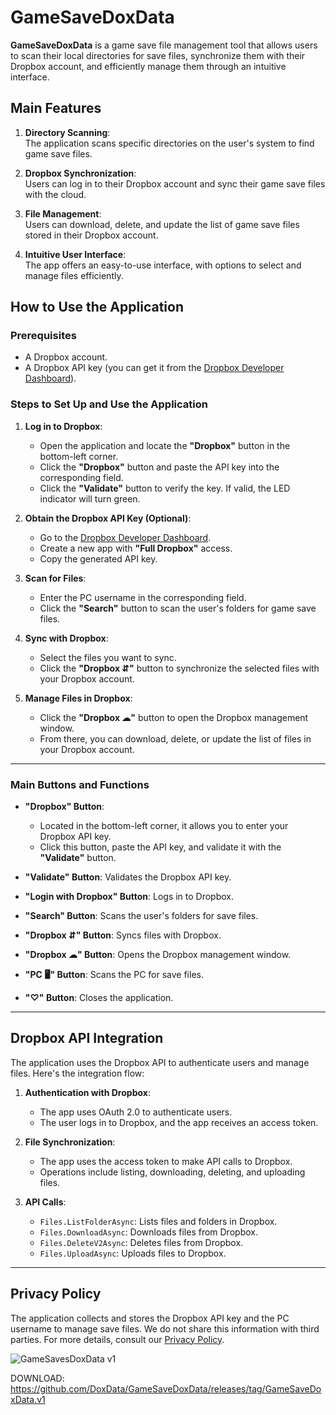 
# GameSaveDoxData

**GameSaveDoxData** is a game save file management tool that allows users to scan their local directories for save files, synchronize them with their Dropbox account, and efficiently manage them through an intuitive interface.

## Main Features

1. **Directory Scanning**:  
   The application scans specific directories on the user's system to find game save files.

2. **Dropbox Synchronization**:  
   Users can log in to their Dropbox account and sync their game save files with the cloud.

3. **File Management**:  
   Users can download, delete, and update the list of game save files stored in their Dropbox account.

4. **Intuitive User Interface**:  
   The app offers an easy-to-use interface, with options to select and manage files efficiently.

## How to Use the Application

### Prerequisites
- A Dropbox account.
- A Dropbox API key (you can get it from the [Dropbox Developer Dashboard](https://www.dropbox.com/developers/apps)).

### Steps to Set Up and Use the Application

1. **Log in to Dropbox**:
   - Open the application and locate the **"Dropbox"** button in the bottom-left corner.
   - Click the **"Dropbox"** button and paste the API key into the corresponding field.
   - Click the **"Validate"** button to verify the key. If valid, the LED indicator will turn green.

2. **Obtain the Dropbox API Key (Optional)**:
   - Go to the [Dropbox Developer Dashboard](https://www.dropbox.com/developers/apps).
   - Create a new app with **"Full Dropbox"** access.
   - Copy the generated API key.

3. **Scan for Files**:
   - Enter the PC username in the corresponding field.
   - Click the **"Search"** button to scan the user's folders for game save files.

4. **Sync with Dropbox**:
   - Select the files you want to sync.
   - Click the **"Dropbox ⇵"** button to synchronize the selected files with your Dropbox account.

5. **Manage Files in Dropbox**:
   - Click the **"Dropbox ☁"** button to open the Dropbox management window.
   - From there, you can download, delete, or update the list of files in your Dropbox account.

---

### Main Buttons and Functions

- **"Dropbox" Button**:  
  - Located in the bottom-left corner, it allows you to enter your Dropbox API key.
  - Click this button, paste the API key, and validate it with the **"Validate"** button.

- **"Validate" Button**: Validates the Dropbox API key.  
- **"Login with Dropbox" Button**: Logs in to Dropbox.  
- **"Search" Button**: Scans the user's folders for save files.  
- **"Dropbox ⇵" Button**: Syncs files with Dropbox.  
- **"Dropbox ☁" Button**: Opens the Dropbox management window.  
- **"PC 🖥" Button**: Scans the PC for save files.  
- **"♡" Button**: Closes the application.  

---

## Dropbox API Integration

The application uses the Dropbox API to authenticate users and manage files. Here's the integration flow:

1. **Authentication with Dropbox**:
   - The app uses OAuth 2.0 to authenticate users.
   - The user logs in to Dropbox, and the app receives an access token.

2. **File Synchronization**:
   - The app uses the access token to make API calls to Dropbox.
   - Operations include listing, downloading, deleting, and uploading files.

3. **API Calls**:
   - `Files.ListFolderAsync`: Lists files and folders in Dropbox.
   - `Files.DownloadAsync`: Downloads files from Dropbox.
   - `Files.DeleteV2Async`: Deletes files from Dropbox.
   - `Files.UploadAsync`: Uploads files to Dropbox.

---

## Privacy Policy

The application collects and stores the Dropbox API key and the PC username to manage save files. We do not share this information with third parties. For more details, consult our [Privacy Policy](https://docs.google.com/document/d/1Nx1AiREQtFlXOAXRFG812Kg21NW0BOLdmUEjV1Jfeg4/edit?usp=sharing).

![GameSavesDoxData v1](https://github.com/user-attachments/assets/f4aba752-a4de-4933-9fa2-7c01ccafe5ab)

DOWNLOAD:
https://github.com/DoxData/GameSaveDoxData/releases/tag/GameSaveDoxData.v1

